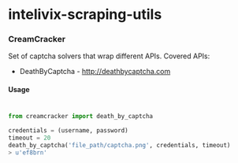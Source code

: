 # intelivix-scraping-utils

### CreamCracker
Set of captcha solvers that wrap different APIs.
Covered APIs:
* DeathByCaptcha  - http://deathbycaptcha.com

#### Usage
#
```python
from creamcracker import death_by_captcha

credentials = (username, password)
timeout = 20
death_by_captcha('file_path/captcha.png', credentials, timeout)
> u'ef8brn'
```
